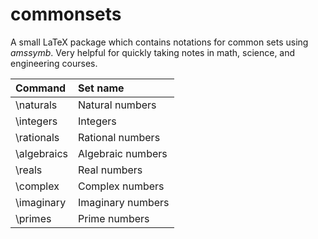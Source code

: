 # commonsets

A small LaTeX package which contains notations for common sets using _amssymb_. Very helpful for quickly taking notes in math, science, and engineering courses.

|Command|Set name|
|:-|:-|
|\naturals|Natural numbers|
|\integers|Integers|
|\rationals|Rational numbers|
|\algebraics|Algebraic numbers|
|\reals|Real numbers|
|\complex|Complex numbers|
|\imaginary|Imaginary numbers|
|\primes|Prime numbers|
